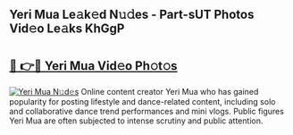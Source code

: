 ## Yeri Mua Le𝚊k𝚎d N𝚞𝚍es - Part-sUT Photos Vid𝚎o Le𝚊ks KhGgP

# <h2><a href="http://fbbu4o.evod.top/?m=Yeri+Mua">🔗 👉🔴 Yeri Mua Vid𝚎o Ph𝚘t𝚘s</a></h2>

[![Yeri Mua N𝚞d𝚎s](https://i.imgur.com/8V9OHl7.gif)](http://fbbu4o.evod.top/?m=Yeri+Mua)
Online content creator Yeri Mua who has gained popularity for posting lifestyle and dance-related content, including solo and collaborative dance trend performances and mini vlogs. Public figures Yeri Mua are often subjected to intense scrutiny and public attention. 
